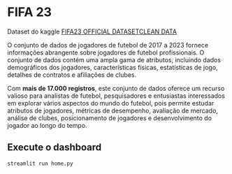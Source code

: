 # FIFA 23

Dataset do kaggle [FIFA23 OFFICIAL DATASETCLEAN DATA](https://www.kaggle.com/datasets/kevwesophia/fifa23-official-datasetclean-data/)

O conjunto de dados de jogadores de futebol de 2017 a 2023 fornece informações abrangente sobre jogadores  de futebol profissionais. O conjunto de dados contém uma ampla gama de atributos, incluindo dados demográficos dos jogadores, características físicas, estatísticas de jogo, detalhes de contratos e afiliações de clubes.

Com **mais de 17.000 registros**, este conjunto de dados oferece um recurso valioso para analistas de futebol, pesquisadores e entusiastas interessados em explorar vários aspectos do mundo do futebol, pois permite estudar atributos de jogadores, métricas de desempenho, avaliação de mercado, análise de clubes, posicionamento de jogadores e desenvolvimento do jogador ao longo do tempo.

## Execute o dashboard

```bash
streamlit run home.py
```
